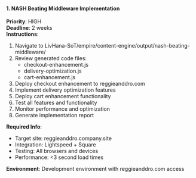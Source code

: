 #### 1. NASH Beating Middleware Implementation
**Priority**: HIGH  
**Deadline**: 2 weeks  
**Instructions**:
1. Navigate to LivHana-SoT/empire/content-engine/output/nash-beating-middleware/
2. Review generated code files:
   - checkout-enhancement.js
   - delivery-optimization.js
   - cart-enhancement.js
3. Deploy checkout enhancement to reggieanddro.com
4. Implement delivery optimization features
5. Deploy cart enhancement functionality
6. Test all features and functionality
7. Monitor performance and optimization
8. Generate implementation report

**Required Info**:
- Target site: reggieanddro.company.site
- Integration: Lightspeed + Square
- Testing: All browsers and devices
- Performance: <3 second load times

**Environment**: Development environment with reggieanddro.com access
